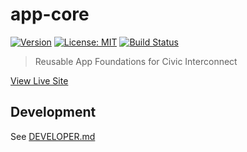 # app-core

[![Version](https://img.shields.io/badge/version-v0.0.1-blue)](https://github.com/civic-interconnect/app-core/releases)
[![License: MIT](https://img.shields.io/badge/license-MIT-green.svg)](https://opensource.org/licenses/MIT)
[![Build Status](https://github.com/civic-interconnect/app-core/actions/workflows/app.yml/badge.svg)](https://github.com/civic-interconnect/app-core/actions)

> Reusable App Foundations for Civic Interconnect

[View Live Site](https://civic-interconnect.github.io/app-core/)

## Development

See [DEVELOPER.md](./DEVELOPER.md)
